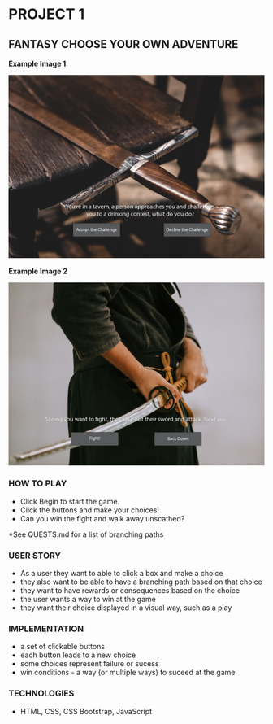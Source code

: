 # PROJECT 1 #

## FANTASY CHOOSE YOUR OWN ADVENTURE ##

**Example Image 1**

![a picture of a sword on a table](./images/gameproject1.png)

**Example Image 2**

![a picture of a person holding a sword](./images/gameproject2.png)

### HOW TO PLAY

- Click Begin to start the game. 
- Click the buttons and make your choices!
- Can you win the fight and walk away unscathed?

*See QUESTS.md for a list of branching paths

### USER STORY 

- As a user they want to able to click a box and make a choice 
- they also want to be able to have a branching path based on that choice 
- they want to have rewards or consequences based on the choice 
- the user wants a way to win at the game
- they want their choice displayed in a visual way, such as a play 

### IMPLEMENTATION 

- a set of clickable buttons 
- each button leads to a new choice 
- some choices represent failure or sucess 
- win conditions - a way (or multiple ways) to suceed at the game

### TECHNOLOGIES 

- HTML, CSS, CSS Bootstrap, JavaScript



